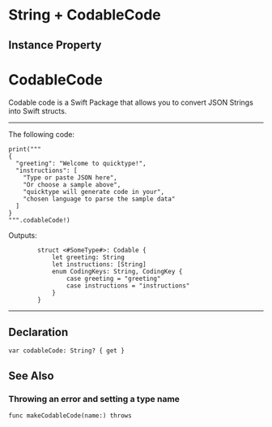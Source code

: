 # String + CodableCode
## Instance Property
# CodableCode

Codable code is a Swift Package that allows you to convert JSON Strings into Swift structs.

-------------------------

The following code:

```
print("""
{
  "greeting": "Welcome to quicktype!",
  "instructions": [
    "Type or paste JSON here",
    "Or choose a sample above",
    "quicktype will generate code in your",
    "chosen language to parse the sample data"
  ]
}
""".codableCode!)
```

Outputs:

```
        struct <#SomeType#>: Codable {
            let greeting: String
            let instructions: [String]
            enum CodingKeys: String, CodingKey {
                case greeting = "greeting"
                case instructions = "instructions"
            }
        }
```

-------------------------

## Declaration 
```
var codableCode: String? { get }
```

## See Also

### Throwing an error and setting a type name
```
func makeCodableCode(name:) throws
```
